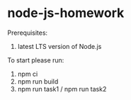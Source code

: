 # node-js-homework
Prerequisites:
1. latest LTS version of Node.js

To start please run: 
1. npm ci
2. npm run build
3. npm run task1 / npm run task2
    